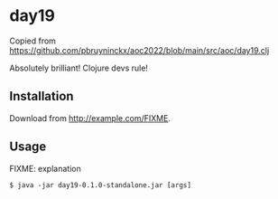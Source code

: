 # day19

Copied from https://github.com/pbruyninckx/aoc2022/blob/main/src/aoc/day19.clj

Absolutely brilliant! Clojure devs rule!

## Installation

Download from http://example.com/FIXME.

## Usage

FIXME: explanation

    $ java -jar day19-0.1.0-standalone.jar [args]